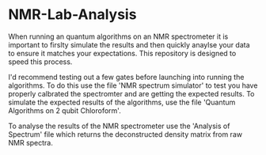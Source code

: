 # NMR-Lab-Analysis

When running an quantum algorithms on an NMR spectrometer it is important to firslty simulate the results and then quickly anaylse your data to ensure it matches your expectations. This repository is designed to speed this process.

I'd recommend testing out a few gates before launching into running the algorithms. To do this use the file 'NMR spectrum simulator' to test you have properly calbrated the spectromter and are getting the expected results. To simulate the expected results of the algorithms, use the file 'Quantum Algorithms on 2 qubit Chloroform'. 

To analyse the results of the NMR spectrometer use the 'Analysis of Spectrum' file which returns the deconstructed density matrix from raw NMR spectra.
